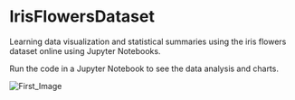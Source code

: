 # IrisFlowersDataset
Learning data visualization and statistical summaries using the iris flowers dataset online using Jupyter Notebooks. 

Run the code in a Jupyter Notebook to see the data analysis and charts. 


![First_Image]("1.png")
